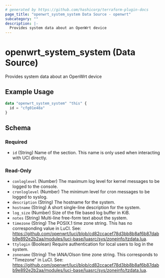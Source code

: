 ```yaml
---
# generated by https://github.com/hashicorp/terraform-plugin-docs
page_title: "openwrt_system_system Data Source - openwrt"
subcategory: ""
description: |-
  Provides system data about an OpenWrt device
---
```


# openwrt_system_system (Data Source)

Provides system data about an OpenWrt device

## Example Usage

```terraform
data "openwrt_system_system" "this" {
  id = "cfg01e48a"
}
```

<!-- schema generated by tfplugindocs -->
## Schema

### Required

- `id` (String) Name of the section. This name is only used when interacting with UCI directly.

### Read-Only

- `conloglevel` (Number) The maximum log level for kernel messages to be logged to the console.
- `cronloglevel` (Number) The minimum level for cron messages to be logged to syslog.
- `description` (String) The hostname for the system.
- `hostname` (String) A short single-line description for the system.
- `log_size` (Number) Size of the file based log buffer in KiB.
- `notes` (String) Multi-line free-form text about the system.
- `timezone` (String) The POSIX.1 time zone string. This has no corresponding value in LuCI. See: https://github.com/openwrt/luci/blob/cd82ccacef78d3bb8b8af6b87dabb9e892e2b2aa/modules/luci-base/luasrc/sys/zoneinfo/tzdata.lua.
- `ttylogin` (Boolean) Require authentication for local users to log in the system.
- `zonename` (String) The IANA/Olson time zone string. This corresponds to "Timezone" in LuCI. See: https://github.com/openwrt/luci/blob/cd82ccacef78d3bb8b8af6b87dabb9e892e2b2aa/modules/luci-base/luasrc/sys/zoneinfo/tzdata.lua.


